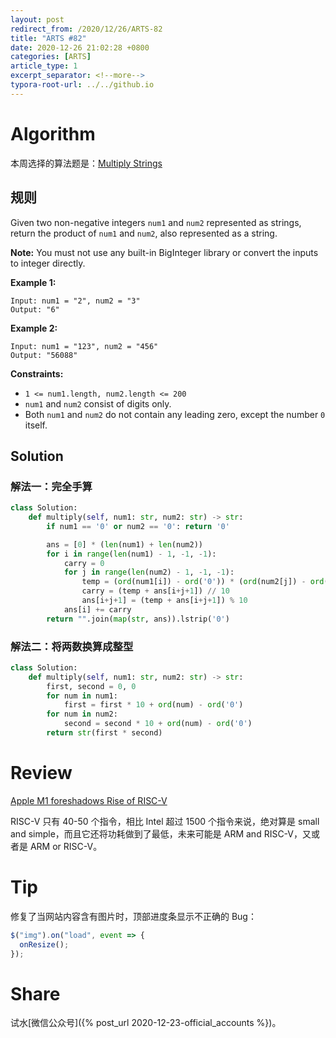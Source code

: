 ```yaml
---
layout: post
redirect_from: /2020/12/26/ARTS-82
title: "ARTS #82"
date: 2020-12-26 21:02:28 +0800
categories: [ARTS]
article_type: 1
excerpt_separator: <!--more-->
typora-root-url: ../../github.io
---
```



# Algorithm

本周选择的算法题是：[Multiply Strings](https://leetcode.com/problems/multiply-strings/)

<!--more-->

## 规则

Given two non-negative integers `num1` and `num2` represented as strings, return the product of `num1` and `num2`, also represented as a string.

**Note:** You must not use any built-in BigInteger library or convert the inputs to integer directly.

 

**Example 1:**

```
Input: num1 = "2", num2 = "3"
Output: "6"
```

**Example 2:**

```
Input: num1 = "123", num2 = "456"
Output: "56088"
```

 

**Constraints:**

- `1 <= num1.length, num2.length <= 200`
- `num1` and `num2` consist of digits only.
- Both `num1` and `num2` do not contain any leading zero, except the number `0` itself.

## Solution

### 解法一：完全手算

```python
class Solution:
    def multiply(self, num1: str, num2: str) -> str:
        if num1 == '0' or num2 == '0': return '0'

        ans = [0] * (len(num1) + len(num2))
        for i in range(len(num1) - 1, -1, -1):
            carry = 0
            for j in range(len(num2) - 1, -1, -1):
                temp = (ord(num1[i]) - ord('0')) * (ord(num2[j]) - ord('0')) + carry
                carry = (temp + ans[i+j+1]) // 10
                ans[i+j+1] = (temp + ans[i+j+1]) % 10
            ans[i] += carry
        return "".join(map(str, ans)).lstrip('0')
```

### 解法二：将两数换算成整型

```python
class Solution:
    def multiply(self, num1: str, num2: str) -> str:
        first, second = 0, 0
        for num in num1:
            first = first * 10 + ord(num) - ord('0')
        for num in num2:
            second = second * 10 + ord(num) - ord('0')
        return str(first * second)
```


# Review

[Apple M1 foreshadows Rise of RISC-V](https://erik-engheim.medium.com/apple-m1-foreshadows-risc-v-dd63a62b2562)

RISC-V 只有 40-50 个指令，相比 Intel 超过 1500 个指令来说，绝对算是 small and simple，而且它还将功耗做到了最低，未来可能是 ARM and RISC-V，又或者是 ARM or RISC-V。

# Tip

修复了当网站内容含有图片时，顶部进度条显示不正确的 Bug：

```javascript
$("img").on("load", event => {
  onResize();
});
```

# Share

试水[微信公众号]({% post_url 2020-12-23-official_accounts %})。